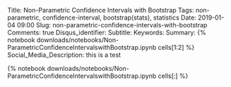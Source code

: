 Title: Non-Parametric Confidence Intervals with Bootstrap
Tags: non-parametric, confidence-interval, bootstrap(stats), statistics
Date: 2019-01-04 09:00
Slug: non-parametric-confidence-intervals-with-bootstrap
Comments: true
Disqus_identifier: 
Subtitle:
Keywords: 
Summary: {% notebook downloads/notebooks/Non-ParametricConfidenceIntervalswithBootstrap.ipynb cells[1:2] %}
Social_Media_Description: this is a test

{% notebook downloads/notebooks/Non-ParametricConfidenceIntervalswithBootstrap.ipynb cells[:] %}